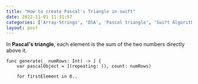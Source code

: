```yaml
---
title: "How to create Pascal's Triangle in swift"
date: 2022-11-01 11:31:57
categories: ['Array-Strings', 'DSA', 'Pascal triangle', 'Swift Algorithm', 'Swift DSA']
layout: post
---
```


<!-- wp:paragraph -->
 In <strong>Pascal's triangle</strong>, each element is the sum of the two numbers directly above it. 


<!-- /wp:paragraph -->

<!-- wp:code -->
<pre class="wp-block-code"><code lang="swift" class="language-swift">func generate(_ numRows: Int) -> ] {
    var pascalObject = ](repeating: (), count: numRows)
    
    for firstElement in 0..<numRows {
        pascalObject = (repeating: 0, count: firstElement+1)
        
        for secondElement in 0..<firstElement+1 {
            if secondElement == 0 || secondElement == firstElement {
                pascalObject = 1
            } else {
                let addition = pascalObject + pascalObject
                pascalObject = addition
            }
        }
    }
    
    return pascalObject
}</code></pre>
<!-- /wp:code -->